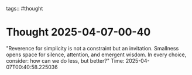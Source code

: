 tags:: #thought

# Thought 2025-04-07-00-40
"Reverence for simplicity is not a constraint but an invitation. Smallness opens space for silence, attention, and emergent wisdom. In every choice, consider: how can we do less, but better?"
Time: 2025-04-07T00:40:58.225036
